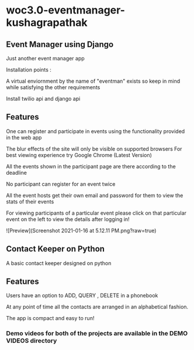 # woc3.0-eventmanager-kushagrapathak

## Event Manager using Django

Just another event manager app

Installation points :

A virtual enviornment by the name of "eventman" exists so keep in mind while satisfying the other requirements

Install twilio api and django api

## Features

One can register and participate in events using the functionality provided in the web app

The blur effects of the site will only be visible on supported browsers
For best viewing experience try Google Chrome (Latest Version)

All the events shown in the participant page are there according to the deadline

No participant can register for an event twice

All the event hosts get their own email and password for them to view the stats of their events

For viewing participants of a particular event please click on that particular event on the left to view the details after logging in!

![Preview](Screenshot 2021-01-16 at 5.12.11 PM.png?raw=true)

## Contact Keeper on Python

A basic contact keeper designed on python

## Features

Users have an option to ADD, QUERY , DELETE in a phonebook

At any point of time all the contacts are arranged in an alphabetical fashion.

The app is compact and easy to run!

### Demo videos for both of the projects are available in the DEMO VIDEOS directory

